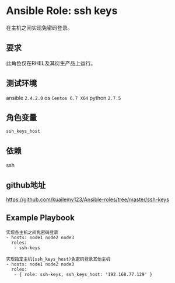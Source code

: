 # Ansible Role: ssh keys

在主机之间实现免密码登录。

## 要求

此角色仅在RHEL及其衍生产品上运行。

## 测试环境

ansible `2.4.2.0`
os `Centos 6.7 X64`
python `2.7.5`

## 角色变量
    ssh_keys_host

## 依赖

ssh

## github地址
https://github.com/kuailemy123/Ansible-roles/tree/master/ssh-keys

## Example Playbook
    实现各主机之间免密码登录
    - hosts: node1 node2 node3
      roles:
       - ssh-keys
    
    实现指定主机(ssh_keys_host)免密码登录其他主机
    - hosts: node1 node2 node3
      roles:
       - { role: ssh-keys, ssh_keys_host: '192.168.77.129' }
